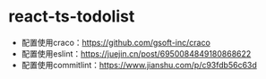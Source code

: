 # react-ts-todolist
- 配置使用craco：https://github.com/gsoft-inc/craco
- 配置使用eslint：https://juejin.cn/post/6950084849180868622
- 配置使用commitlint：https://www.jianshu.com/p/c93fdb56c63d